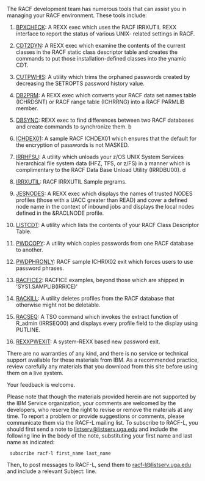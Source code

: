 The RACF development team has numerous tools that can assist you in managing your RACF environment. These tools include:

1. [BPXCHECK](http://ibm.biz/racf-bpxcheck): A REXX exec which uses the RACF IRRXUTIL REXX interface to report the status of various UNIX- related settings in RACF.  

2. [CDT2DYN](http://ibm.biz/racf-cdt2dyn): A REXX exec which examine the contents of the current classes in the RACF static class descriptor table and creates the commands to put those installation-defined classes into the ynamic CDT.

3. [CUTPWHIS](http://ibm.biz/racf-cutpwhis): A utility which trims the orphaned passwords created by decreasing the SETROPTS password history value.

3. [DB2PRM](http://ibm.biz/racf-db2prm): A REXX exec which converts your  RACF data set names table (ICHRDSNT) or RACF range table (ICHRRNG) into a RACF PARMLIB member. 

4. [DBSYNC](http://ibm.biz/racf-dbsync): REXX exec to find differences between two RACF databases and create commands to synchronize them. 
b
5. [ICHDEX01](http://ibm.biz/racf-ichdex01): A sample RACF ICHDEX01 which ensures that the default for the encryption of passwords is not MASKED.

6. [IRRHFSU](http://ibm.biz/racf-irrhfsu): A utility which unloads your z/OS UNIX System Services hierarchical file system data (HFZ, TFS, or z/FS) in a manner which is complimentary to the RACF Data Base Unload Utility (IRRDBU00). d

7. [IRRXUTIL](http://ibm.biz/racf-irrxutil): RACF IRRXUTIL Sample prgrams.

8. [JESNODES](http://ibm.biz/racf-jesnodes): A REXX exec which displays the names of trusted NODES profiles (those with a UACC greater than READ) and cover a defined node name in the context of inbound jobs and displays the local nodes defined in the &RACLNODE profile. 

10. [LISTCDT](http://ibm.biz/racf-listcdt): A utility which lists the contents of your RACF Class Descriptor Table.

11. [PWDCOPY](http://ibm.biz/racf-pwdcopy): A utility which copies passwords from one RACF database to another. 

12. [PWDPHRONLY](http://ibm.biz/racf-pwdphronly): RACF sample ICHRIX02 exit which forces users to use password phrases.

14. [RACFICE2](http://ibm.biz/racf-racfice2): RACFICE examples, beyond those which are shipped in 'SYS1.SAMPLIB(IRRICE)'

15. [RACKILL](http://ibm.biz/racf-rackill): A utility deletes profiles from the RACF database that otherwise might not be deletable.  

16. [RACSEQ](http://ibm.biz/racf-racseq): A TSO command which invokes the extract function of R_admin (IRRSEQ00) and displays every profile field to the display using PUTLINE.    

17. [REXXPWEXIT](http://ibm.biz/racf-rexxpwexit): A system-REXX based new password exit.

There are no warranties of any kind, and there is no service or technical support available for these materials from IBM. As a recommended practice, review carefully any materials that you download from this site before using them on a live system.

Your feedback is welcome.

Please note that though the materials provided herein are not supported by the IBM Service organization, your comments are welcomed by the developers, who reserve the right to revise or remove the materials at any time. To report a problem or provide suggestions or comments, please communicate them via the RACF-L mailing list.  To subscribe to RACF-L, you should first send a note to listserv@listserv.uga.edu
and include the following line in the body of the note, substituting your first name and last name as indicated:

     subscribe racf-l first_name last_name

Then, to post messages to RACF-L, send them to racf-l@listserv.uga.edu and include a relevant Subject: line.

